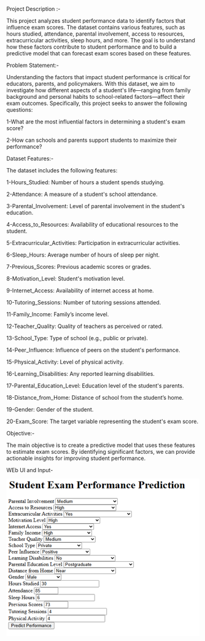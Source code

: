 Project Description :-

This project analyzes student performance data to identify factors that influence exam scores. The dataset contains various features, such as hours studied, attendance, parental involvement, access to resources, extracurricular activities, sleep hours, and more. The goal is to understand how these factors contribute to student performance and to build a predictive model that can forecast exam scores based on these features.

Problem Statement:-

Understanding the factors that impact student performance is critical for educators, parents, and policymakers. With this dataset, we aim to investigate how different aspects of a student's life—ranging from family background and personal habits to school-related factors—affect their exam outcomes. Specifically, this project seeks to answer the following questions:

  1-What are the most influential factors in determining a student's exam score?

  2-How can schools and parents support students to maximize their performance?

Dataset Features:-

The dataset includes the following features:

 1-Hours_Studied: Number of hours a student spends studying.

 2-Attendance: A measure of a student's school attendance.

 3-Parental_Involvement: Level of parental involvement in the student's education.

 4-Access_to_Resources: Availability of educational resources to the student.

 5-Extracurricular_Activities: Participation in extracurricular activities.

 6-Sleep_Hours: Average number of hours of sleep per night.

 7-Previous_Scores: Previous academic scores or grades.

 8-Motivation_Level: Student's motivation level.

 9-Internet_Access: Availability of internet access at home.

 10-Tutoring_Sessions: Number of tutoring sessions attended.

 11-Family_Income: Family’s income level.

 12-Teacher_Quality: Quality of teachers as perceived or rated.

 13-School_Type: Type of school (e.g., public or private).

 14-Peer_Influence: Influence of peers on the student's performance.

 15-Physical_Activity: Level of physical activity.

 16-Learning_Disabilities: Any reported learning disabilities.

 17-Parental_Education_Level: Education level of the student's parents.

 18-Distance_from_Home: Distance of school from the student’s home.

 19-Gender: Gender of the student.

 20-Exam_Score: The target variable representing the student's exam score.
 


Objective:-

The main objective is to create a predictive model that uses these features to estimate exam scores. By identifying significant factors, we can provide actionable insights for improving 
student performance.

WEb UI and Input-

![alt text](image-2.png)